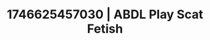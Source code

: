 ---
categories:
- AI-generated
- Romantic kink
- Virtual lover intimacy
- Consent-based play
- Nighttime romance
- Slow undress
- ASMR
- Cosplay
image: /assets/images/1746625457030.jpg
layout: post
seo:
  description: Featured content with artistic ABDL Play, Scat Fetish. HD images available.
  keywords: ABDL Play, Scat Fetish
  og_image: /assets/images/1746625457030.jpg
  schema_type: VisualArtwork
tags:
- ABDL Play
- '#1746625457030'
- Scat Fetish
title: 1746625457030 | ABDL Play Scat Fetish
---